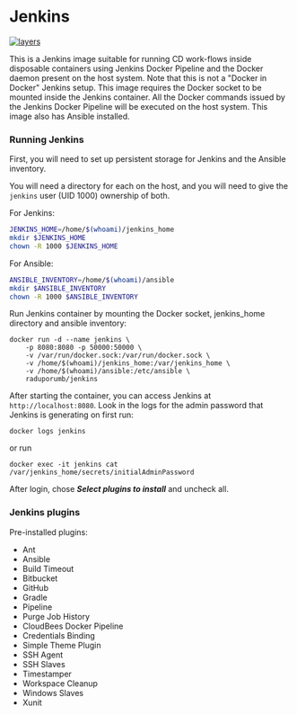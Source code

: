 # Jenkins

[![layers](https://images.microbadger.com/badges/image/raduporumb/jenkins.svg)](https://microbadger.com/images/raduporumb/jenkins)

This is a Jenkins image suitable for running CD work-flows inside disposable containers using Jenkins Docker Pipeline and the Docker daemon present on the host system. Note that this is not a "Docker in Docker" Jenkins setup. This image requires the Docker socket to be mounted inside the Jenkins container. All the Docker commands issued by the Jenkins Docker Pipeline will be executed on the host system. This image also has Ansible installed.

### Running Jenkins

First, you will need to set up persistent storage for Jenkins and the Ansible inventory.

You will need a directory for each on the host, and you will need to give the `jenkins` user (UID 1000) ownership of both.

For Jenkins:

```bash
JENKINS_HOME=/home/$(whoami)/jenkins_home
mkdir $JENKINS_HOME
chown -R 1000 $JENKINS_HOME
```

For Ansible:

```bash
ANSIBLE_INVENTORY=/home/$(whoami)/ansible
mkdir $ANSIBLE_INVENTORY
chown -R 1000 $ANSIBLE_INVENTORY
```

Run Jenkins container by mounting the Docker socket, jenkins_home directory and ansible inventory:

```
docker run -d --name jenkins \ 
	-p 8080:8080 -p 50000:50000 \ 
	-v /var/run/docker.sock:/var/run/docker.sock \ 
	-v /home/$(whoami)/jenkins_home:/var/jenkins_home \ 
	-v /home/$(whoami)/ansible:/etc/ansible \ 
	raduporumb/jenkins
```

After starting the container, you can access Jenkins at `http://localhost:8080`. Look in the logs for the admin password that Jenkins is generating on first run:

```
docker logs jenkins
```

or run

```
docker exec -it jenkins cat /var/jenkins_home/secrets/initialAdminPassword
```

After login, chose ***Select plugins to install*** and uncheck all.

### Jenkins plugins

Pre-installed plugins:

* Ant
* Ansible
* Build Timeout
* Bitbucket
* GitHub
* Gradle
* Pipeline
* Purge Job History
* CloudBees Docker Pipeline
* Credentials Binding
* Simple Theme Plugin
* SSH Agent
* SSH Slaves
* Timestamper
* Workspace Cleanup
* Windows Slaves
* Xunit